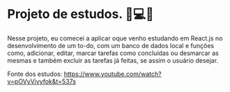 # Projeto de estudos. 🧠💻😉

Nesse projeto, eu comecei a aplicar oque venho estudando em React.js
no desenvolvimento de um to-do, com um banco de dados local e funções como, adicionar, editar, marcar tarefas como concluídas ou desmarcar as mesmas e também excluir as tarefas já feitas, se assim o usuário desejar.

Fonte dos estudos: https://www.youtube.com/watch?v=pOVyVivyfok&t=537s
